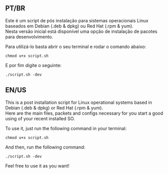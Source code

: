 PT/BR
---
Este é um script de pós instalação para sistemas operacionais Linux baseados em Debian (.deb & dpkg) ou Red Hat (.rpm & yum).<br/>
Nesta versão inicial está disponível uma opção de instalação de pacotes para desenvolvimento.

Para utilizá-lo basta abrir o seu terminal e rodar o comando abaixo:
```
chmod u+x script.sh
```
E por fim digite o seguinte:

```
./script.sh -dev
```


EN/US
---
This is a post installation script for Linux operational systems based in Debian (.deb & dpkg) or Red Hat (.rpm & yum).<br/>
Here are the main files, packets and configs necessary for you start a good using of your recent installed SO.

To use it, just run the following command in your terminal:
```
chmod u+x script.sh
```

And then, run the following command:
```
./script.sh -dev
```

Feel free to use it as you want!
